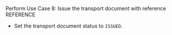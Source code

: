 Perform Use Case 8: Issue the transport document with reference REFERENCE
* Set the transport document status to `ISSUED`.
